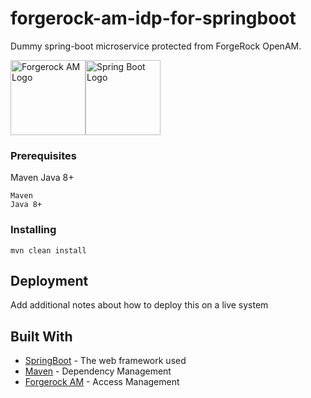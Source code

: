 # forgerock-am-idp-for-springboot

Dummy spring-boot microservice protected from ForgeRock OpenAM. 

<img src="https://i.pinimg.com/originals/41/a2/c1/41a2c1edf936a7c784383d48ce709676.png" alt="Forgerock AM Logo" title="Forgerock AM Logo"   height="120" width="120"/><img src="https://firststepitsolution.com/wp-content/uploads/2020/04/spring-boot-icon.png" alt="Spring Boot Logo" title="Spring Boot Logo" height="120" width="120"/>

### Prerequisites

Maven
Java 8+
```
Maven
Java 8+
```

### Installing


```
mvn clean install
```




## Deployment

Add additional notes about how to deploy this on a live system

## Built With

* [SpringBoot](http://spring.io/projects/spring-boot) - The web framework used
* [Maven](https://maven.apache.org/) - Dependency Management
* [Forgerock AM](https://www.forgerock.com/platform/access-management) - Access Management 
